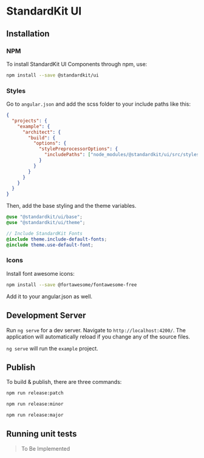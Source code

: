 # StandardKit UI

## Installation

### NPM

To install StandardKit UI Components through npm, use:

```bash
npm install --save @standardkit/ui
```

### Styles

Go to `angular.json` and add the scss folder to your include paths like this:

```json
{
  "projects": {
    "example": {
      "architect": {
        "build": {
          "options": {
            "stylePreprocessorOptions": {
              "includePaths": ["node_modules/@standardkit/ui/src/styles"]
            }
          }
        }
      }
    }
  }
}
```

Then, add the base styling and the theme variables.

```scss
@use "@standardkit/ui/base";
@use "@standardkit/ui/theme";

// Include StandardKit Fonts
@include theme.include-default-fonts;
@include theme.use-default-font;
```

### Icons

Install font awesome icons:

```bash
npm install --save @fortawesome/fontawesome-free
```

Add it to your angular.json as well.

## Development Server

Run `ng serve` for a dev server. Navigate to `http://localhost:4200/`. The application will automatically reload if you
change any of the source files.

`ng serve` will run the `example` project.

## Publish

To build & publish, there are three commands:

```bash
npm run release:patch

npm run release:minor

npm run release:major
```

## Running unit tests

> To Be Implemented
